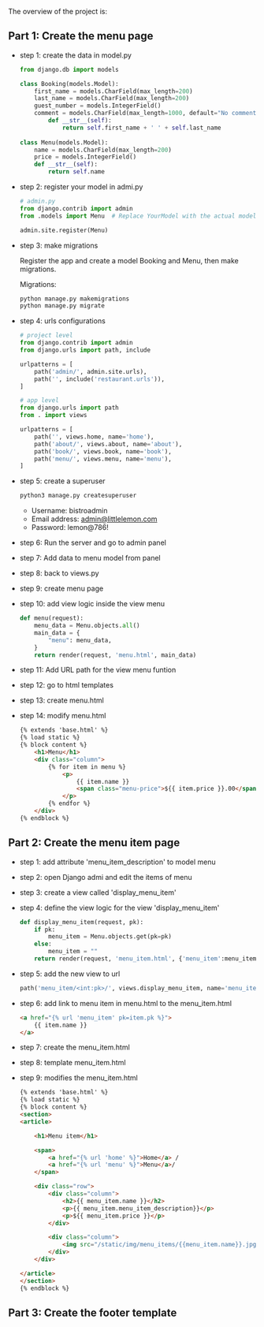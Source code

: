 The overview of the project is:

## Part 1: Create the menu page

- step 1: create the data in model.py
    ```python
    from django.db import models

    class Booking(models.Model):
        first_name = models.CharField(max_length=200)    
        last_name = models.CharField(max_length=200)
        guest_number = models.IntegerField()
        comment = models.CharField(max_length=1000, default="No comment")
            def __str__(self):
                return self.first_name + ' ' + self.last_name
            
    class Menu(models.Model):
        name = models.CharField(max_length=200)
        price = models.IntegerField()
        def __str__(self):
            return self.name
    ```
- step 2: register your model in admi.py
    ```python
    # admin.py
    from django.contrib import admin
    from .models import Menu  # Replace YourModel with the actual model name

    admin.site.register(Menu)
    ```
- step 3: make migrations

    Register the app and create a model Booking and Menu, then make migrations.

    Migrations:
    ```python
    python manage.py makemigrations
    python manage.py migrate 
    ```
- step 4: urls configurations
    ```python
    # project level
    from django.contrib import admin
    from django.urls import path, include

    urlpatterns = [
        path('admin/', admin.site.urls),
        path('', include('restaurant.urls')),
    ]

    # app level
    from django.urls import path
    from . import views

    urlpatterns = [
        path('', views.home, name='home'),
        path('about/', views.about, name='about'),
        path('book/', views.book, name='book'),
        path('menu/', views.menu, name='menu'),
    ]
    ```

- step 5: create a superuser
    ```bash
    python3 manage.py createsuperuser
    ```
    - Username: bistroadmin
    - Email address: admin@littlelemon.com  
    - Password: lemon@786!

- step 6: Run the server and go to admin panel

- step 7: Add data to menu model from panel
    
- step 8: back to views.py

- step 9: create menu page

- step 10: add view logic inside the view menu

    ```python
    def menu(request):
        menu_data = Menu.objects.all()
        main_data = {
            "menu": menu_data, 
        }
        return render(request, 'menu.html', main_data)
    ```
- step 11: Add URL path for the view menu funtion

- step 12: go to html templates

- step 13: create menu.html
- step 14: modify menu.html
    ```html
    {% extends 'base.html' %}
    {% load static %}
    {% block content %}
        <h1>Menu</h1>
        <div class="column">
            {% for item in menu %}
                <p>
                    {{ item.name }}
                    <span class="menu-price">${{ item.price }}.00</span>
                </p>
            {% endfor %}
        </div>
    {% endblock %}
    ```

## Part 2: Create the menu item page

- step 1: add attribute 'menu_item_description' to model menu

- step 2: open Django admi and edit the items of menu

- step 3: create a view called 'display_menu_item'

- step 4: define the view logic for the view 'display_menu_item'
    ```python
    def display_menu_item(request, pk):
        if pk:
            menu_item = Menu.objects.get(pk=pk)
        else:
            menu_item = ""
        return render(request, 'menu_item.html', {'menu_item':menu_item})
    ```

- step 5: add the new view to url
    ```python
    path('menu_item/<int:pk>/', views.display_menu_item, name='menu_item')
    ```

- step 6: add link to menu item in menu.html to the menu_item.html
    ```html
    <a href="{% url 'menu_item' pk=item.pk %}">
        {{ item.name }}
    </a>
    ```

- step 7: create the menu_item.html

- step 8: template menu_item.html

- step 9: modifies the menu_item.html

    ```html
    {% extends 'base.html' %} 
    {% load static %} 
    {% block content %}
    <section>
    <article>

        <h1>Menu item</h1>

        <span>
            <a href="{% url 'home' %}">Home</a> /
            <a href="{% url 'menu' %}">Menu</a>/
        </span>

        <div class="row">
            <div class="column">
                <h2>{{ menu_item.name }}</h2>
                <p>{{ menu_item.menu_item_description}}</p>
                <p>${{ menu_item.price }}</p>
            </div>

            <div class="column">
                <img src="/static/img/menu_items/{{menu_item.name}}.jpg" alt="{{ menu_item.name}}" />
            </div>
        </div>

    </article>
    </section>
    {% endblock %}
    ```

## Part 3: Create the footer template

